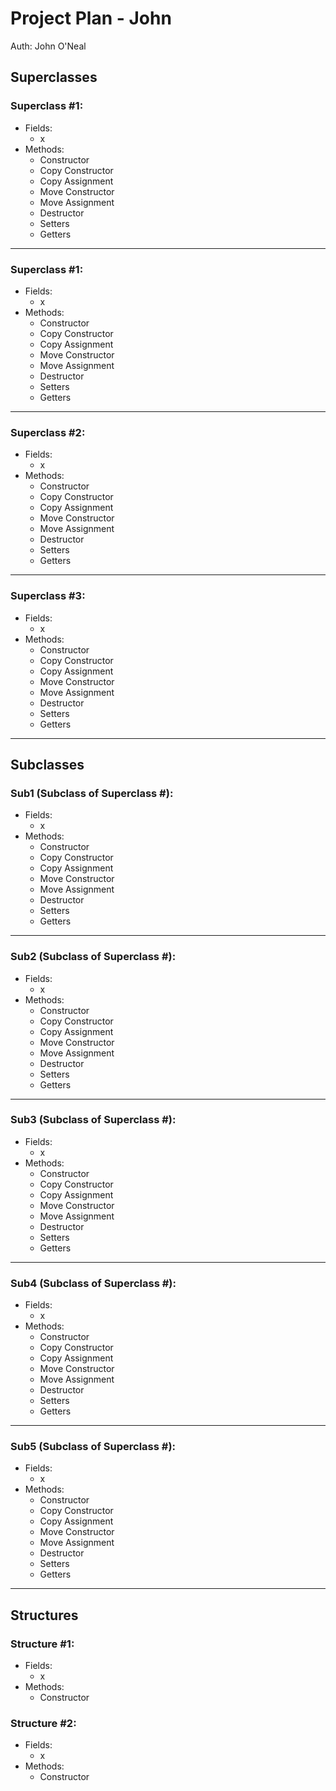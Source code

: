 # Project Plan - John
Auth: John O'Neal

## Superclasses
### Superclass #1:
- Fields:
    - x
- Methods:
    - Constructor
    - Copy Constructor
    - Copy Assignment
    - Move Constructor
    - Move Assignment
    - Destructor
    - Setters
    - Getters
<hr>

### Superclass #1:
- Fields:
    - x
- Methods:
    - Constructor
    - Copy Constructor
    - Copy Assignment
    - Move Constructor
    - Move Assignment
    - Destructor
    - Setters
    - Getters
<hr>

### Superclass #2:
- Fields:
    - x
- Methods:
    - Constructor
    - Copy Constructor
    - Copy Assignment
    - Move Constructor
    - Move Assignment
    - Destructor
    - Setters
    - Getters
<hr>

### Superclass #3:
- Fields:
    - x
- Methods:
    - Constructor
    - Copy Constructor
    - Copy Assignment
    - Move Constructor
    - Move Assignment
    - Destructor
    - Setters
    - Getters
<hr>

## Subclasses
### Sub1 (Subclass of Superclass #):
- Fields:
    - x
- Methods:
    - Constructor
    - Copy Constructor
    - Copy Assignment
    - Move Constructor
    - Move Assignment
    - Destructor
    - Setters
    - Getters
<hr>

### Sub2 (Subclass of Superclass #):
- Fields:
    - x
- Methods:
    - Constructor
    - Copy Constructor
    - Copy Assignment
    - Move Constructor
    - Move Assignment
    - Destructor
    - Setters
    - Getters
<hr>

### Sub3 (Subclass of Superclass #):
- Fields:
    - x
- Methods:
    - Constructor
    - Copy Constructor
    - Copy Assignment
    - Move Constructor
    - Move Assignment
    - Destructor
    - Setters
    - Getters
<hr>

### Sub4 (Subclass of Superclass #):
- Fields:
    - x
- Methods:
    - Constructor
    - Copy Constructor
    - Copy Assignment
    - Move Constructor
    - Move Assignment
    - Destructor
    - Setters
    - Getters
<hr>

### Sub5 (Subclass of Superclass #):
- Fields:
    - x
- Methods:
    - Constructor
    - Copy Constructor
    - Copy Assignment
    - Move Constructor
    - Move Assignment
    - Destructor
    - Setters
    - Getters
<hr>

## Structures
### Structure #1:
- Fields:
    - x
- Methods:
    - Constructor

### Structure #2:
- Fields:
    - x
- Methods:
    - Constructor